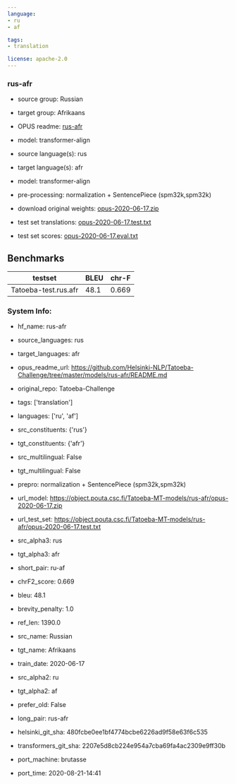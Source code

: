 ```yaml
---
language: 
- ru
- af

tags:
- translation

license: apache-2.0
---
```


### rus-afr

* source group: Russian 
* target group: Afrikaans 
*  OPUS readme: [rus-afr](https://github.com/Helsinki-NLP/Tatoeba-Challenge/tree/master/models/rus-afr/README.md)

*  model: transformer-align
* source language(s): rus
* target language(s): afr
* model: transformer-align
* pre-processing: normalization + SentencePiece (spm32k,spm32k)
* download original weights: [opus-2020-06-17.zip](https://object.pouta.csc.fi/Tatoeba-MT-models/rus-afr/opus-2020-06-17.zip)
* test set translations: [opus-2020-06-17.test.txt](https://object.pouta.csc.fi/Tatoeba-MT-models/rus-afr/opus-2020-06-17.test.txt)
* test set scores: [opus-2020-06-17.eval.txt](https://object.pouta.csc.fi/Tatoeba-MT-models/rus-afr/opus-2020-06-17.eval.txt)

## Benchmarks

| testset               | BLEU  | chr-F |
|-----------------------|-------|-------|
| Tatoeba-test.rus.afr 	| 48.1 	| 0.669 |


### System Info: 
- hf_name: rus-afr

- source_languages: rus

- target_languages: afr

- opus_readme_url: https://github.com/Helsinki-NLP/Tatoeba-Challenge/tree/master/models/rus-afr/README.md

- original_repo: Tatoeba-Challenge

- tags: ['translation']

- languages: ['ru', 'af']

- src_constituents: {'rus'}

- tgt_constituents: {'afr'}

- src_multilingual: False

- tgt_multilingual: False

- prepro:  normalization + SentencePiece (spm32k,spm32k)

- url_model: https://object.pouta.csc.fi/Tatoeba-MT-models/rus-afr/opus-2020-06-17.zip

- url_test_set: https://object.pouta.csc.fi/Tatoeba-MT-models/rus-afr/opus-2020-06-17.test.txt

- src_alpha3: rus

- tgt_alpha3: afr

- short_pair: ru-af

- chrF2_score: 0.669

- bleu: 48.1

- brevity_penalty: 1.0

- ref_len: 1390.0

- src_name: Russian

- tgt_name: Afrikaans

- train_date: 2020-06-17

- src_alpha2: ru

- tgt_alpha2: af

- prefer_old: False

- long_pair: rus-afr

- helsinki_git_sha: 480fcbe0ee1bf4774bcbe6226ad9f58e63f6c535

- transformers_git_sha: 2207e5d8cb224e954a7cba69fa4ac2309e9ff30b

- port_machine: brutasse

- port_time: 2020-08-21-14:41